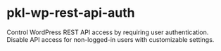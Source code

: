 # pkl-wp-rest-api-auth
Control WordPress REST API access by requiring user authentication. Disable API access for non-logged-in users with customizable settings.

